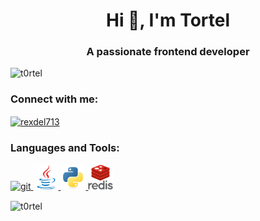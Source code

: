 <h1 align="center">Hi 👋, I'm Tortel</h1>
<h3 align="center">A passionate frontend developer</h3>

<p align="left"> <img src="https://komarev.com/ghpvc/?username=t0rtel&label=Profile%20views&color=0e75b6&style=flat" alt="t0rtel" /> </p>

<h3 align="left">Connect with me:</h3>
<p align="left">
<a href="https://twitter.com/rexdel713" target="blank"><img align="center" src="https://raw.githubusercontent.com/rahuldkjain/github-profile-readme-generator/master/src/images/icons/Social/twitter.svg" alt="rexdel713" height="30" width="40" /></a>
</p>

<h3 align="left">Languages and Tools:</h3>
<p align="left"> <a href="https://git-scm.com/" target="_blank" rel="noreferrer"> <img src="https://www.vectorlogo.zone/logos/git-scm/git-scm-icon.svg" alt="git" width="40" height="40"/> </a> <a href="https://www.java.com" target="_blank" rel="noreferrer"> <img src="https://raw.githubusercontent.com/devicons/devicon/master/icons/java/java-original.svg" alt="java" width="40" height="40"/> </a> <a href="https://www.python.org" target="_blank" rel="noreferrer"> <img src="https://raw.githubusercontent.com/devicons/devicon/master/icons/python/python-original.svg" alt="python" width="40" height="40"/> </a> <a href="https://redis.io" target="_blank" rel="noreferrer"> <img src="https://raw.githubusercontent.com/devicons/devicon/master/icons/redis/redis-original-wordmark.svg" alt="redis" width="40" height="40"/> </a> </p>

<p><img align="center" src="https://github-readme-stats.vercel.app/api/top-langs?username=t0rtel&show_icons=true&theme=dark&cache_seconds=1800&locale=en&layout=compact" alt="t0rtel" /></p>

